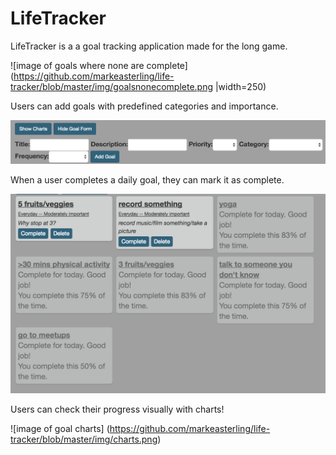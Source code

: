 # LifeTracker

LifeTracker is a a goal tracking application made for the long game.

![image of goals where none are complete](https://github.com/markeasterling/life-tracker/blob/master/img/goalsnonecomplete.png |width=250)

Users can add goals with predefined categories and importance.

![image of add a goal screen](https://github.com/markeasterling/life-tracker/blob/master/img/addgoal.png)

When a user completes a daily goal, they can mark it as complete.

![image of goals where some are compelte](https://github.com/markeasterling/life-tracker/blob/master/img/goalscomplete.png)

Users can check their progress visually with charts! 

![image of goal charts] (https://github.com/markeasterling/life-tracker/blob/master/img/charts.png)
